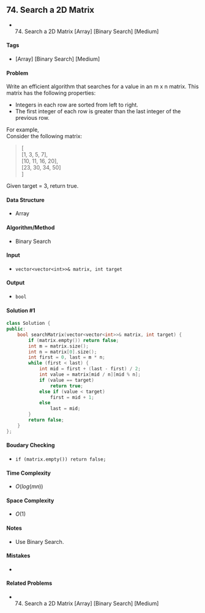 ## 74. Search a 2D Matrix
- 74. Search a 2D Matrix [Array] [Binary Search] [Medium]

#### Tags
- [Array] [Binary Search] [Medium]

#### Problem
Write an efficient algorithm that searches for a value in an m x n matrix. This matrix has the following properties:

- Integers in each row are sorted from left to right.
- The first integer of each row is greater than the last integer of the previous row.

For example,  
Consider the following matrix:
> [  
>   [1,   3,  5,  7],  
>   [10, 11, 16, 20],  
>   [23, 30, 34, 50]  
> ]

Given target = 3, return true.

#### Data Structure
- Array

#### Algorithm/Method
- Binary Search

#### Input
- `vector<vector<int>>& matrix, int target`

#### Output
- `bool`

#### Solution #1
``` C++
class Solution {
public:
    bool searchMatrix(vector<vector<int>>& matrix, int target) {
        if (matrix.empty()) return false;
        int m = matrix.size();
        int n = matrix[0].size();
        int first = 0, last = m * n;
        while (first < last) {
            int mid = first + (last - first) / 2;
            int value = matrix[mid / n][mid % n];
            if (value == target) 
                return true;
            else if (value < target)
                first = mid + 1;
            else
                last = mid;
        }
        return false;
    }
};
```

#### Boudary Checking
- `if (matrix.empty()) return false;`

#### Time Complexity
- $O(log(mn))$

#### Space Complexity
- $O(1)$

#### Notes
- Use Binary Search.

#### Mistakes
- 

#### Related Problems
- 74. Search a 2D Matrix [Array] [Binary Search] [Medium]
